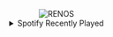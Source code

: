 <div align="center">
<picture>
    <source media="(prefers-color-scheme: dark)" srcset="https://i.ibb.co/wd3qKkm/output-gif.gif">
    <source media="(prefers-color-scheme: light)" srcset="https://i.ibb.co/wd3qKkm/output-gif.gif">
    <img alt="RENOS" src="https://i.ibb.co/wd3qKkm/output-gif.gif">
</picture>
<details>
<summary>Spotify Recently Played</summary>
<img src="https://spotify-recently-played-readme.vercel.app/api?user=31d6d6zerc5ct6kck32na2ozsqf4&unique=1&width=400" alt="Spotify" />
</details>
</div>

<!-- Image deletion URL: https://ibb.co/VLrGv14/80266fd1df1af1b3b7601a5b171bd3cb -->